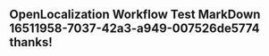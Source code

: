 <properties
ms.topic="hero-topic"
ms.test1="hero-topic"
ms.test2="test"/>


## OpenLocalization Workflow Test MarkDown 16511958-7037-42a3-a949-007526de5774 thanks!



<!--HONumber=Jul16_HO2-->


